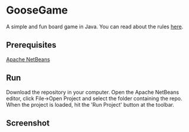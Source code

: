 # GooseGame
A simple and fun board game in Java. You can read about the rules [here](https://www.mastersofgames.com/rules/goose-game-rules.htm).

## Prerequisites
[Apache NetBeans](https://netbeans.apache.org/)

## Run
Download the repository in your computer. Open the Apache NetBeans editor, click File->Open Project and select the folder containing the repo. When the project is loaded, hit the 'Run Project' button at the toolbar.

## Screenshot
